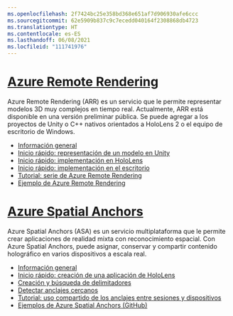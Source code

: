 ```yaml
---
ms.openlocfilehash: 2f7424bc25e358bd368e651af7d906930afe6ccc
ms.sourcegitcommit: 62e5909b837c9c7ecedd040164f2308868db4723
ms.translationtype: HT
ms.contentlocale: es-ES
ms.lasthandoff: 06/08/2021
ms.locfileid: "111741976"
---
```

# <a name="azure-remote-rendering"></a>[Azure Remote Rendering](#tab/arr)

Azure Remote Rendering (ARR) es un servicio que le permite representar modelos 3D muy complejos en tiempo real. Actualmente, ARR está disponible en una versión preliminar pública. Se puede agregar a los proyectos de Unity o C++ nativos orientados a HoloLens 2 o el equipo de escritorio de Windows.

* [Información general](/azure/remote-rendering/overview/about) 
* [Inicio rápido: representación de un modelo en Unity](/azure/remote-rendering/quickstarts/render-model) 
* [Inicio rápido: implementación en HoloLens](/azure/remote-rendering/quickstarts/deploy-to-hololens) 
* [Inicio rápido: implementación en el escritorio](/azure/remote-rendering/quickstarts/deploy-to-desktop) 
* [Tutorial: serie de Azure Remote Rendering](/azure/remote-rendering/tutorials/unity/tutorial-landing) 
* [Ejemplo de Azure Remote Rendering](/azure/remote-rendering/samples/showcase-app)

# <a name="azure-spatial-anchors"></a>[Azure Spatial Anchors](#tab/asa)

Azure Spatial Anchors (ASA) es un servicio multiplataforma que le permite crear aplicaciones de realidad mixta con reconocimiento espacial. Con Azure Spatial Anchors, puede asignar, conservar y compartir contenido holográfico en varios dispositivos a escala real.

* [Información general](/azure/spatial-anchors/overview) 
* [Inicio rápido: creación de una aplicación de HoloLens](/azure/spatial-anchors/quickstarts/get-started-unity-hololens) 
* [Creación y búsqueda de delimitadores](/azure/spatial-anchors/how-tos/create-locate-anchors-unity) 
* [Detectar anclajes cercanos](/azure/spatial-anchors/how-tos/set-up-coarse-reloc-unity)
* [Tutorial: uso compartido de los anclajes entre sesiones y dispositivos](/azure/spatial-anchors/tutorials/tutorial-share-anchors-across-devices?tabs=VS%2cAndroid)  
* [Ejemplos de Azure Spatial Anchors (GitHub)](https://github.com/Azure/azure-spatial-anchors-samples) 